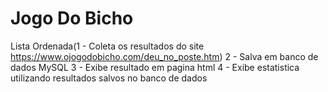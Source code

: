 # Jogo Do Bicho

Lista Ordenada(1 - Coleta os resultados do site https://www.ojogodobicho.com/deu_no_poste.htm)
2 - Salva em banco de dados MySQL
3 - Exibe resultado em pagina html
4 - Exibe estatistica utilizando resultados salvos no banco de dados
